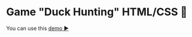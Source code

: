 # Game "Duck Hunting" HTML/CSS 🦆

You can use this [demo ▶️](https://julia-kalyukh.github.io/game_DuckHunting)
